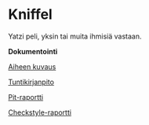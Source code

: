 # Kniffel
Yatzi peli, yksin tai muita ihmisiä vastaan.

**Dokumentointi**

[Aiheen kuvaus](/dokumentointi/aiheenKuvausJaRakenne.md)

[Tuntikirjanpito](/dokumentointi/tuntikirjanpito.md)

[Pit-raportti](https://htmlpreview.github.io/?https://github.com/niklasad/Kniffel/blob/master/dokumentointi/pit/201703302251/index.html)

[Checkstyle-raportti](https://htmlpreview.github.io/?https://github.com/niklasad/Kniffel/blob/master/dokumentointi/checkstyle/checkstyle.html)




